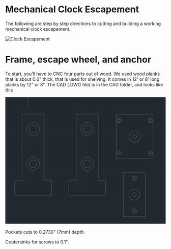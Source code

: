# Mechanical Clock Escapement

The following are step by step directions to cutting and building a working mechanical clock escapement.

![Clock Escapement](https://github.com/tbensky/ProjectClock/blob/main/Pics/escape.gif)


# Frame, escape wheel, and anchor

To start, you'll have to CNC four parts out of wood.  We used wood planks that is about 0.6" thick, that is used for shelving. It comes in 12' or 8' long planks by 12" or 8". The
CAD (.DWG file) is in the CAD folder, and looks like this

![CAD file](https://github.com/tbensky/ProjectClock/blob/main/Pics/cad_parts.png)

Pockets cuts to 0.2730" (7mm) depth.

Coutersinks for screws to 0.1".

